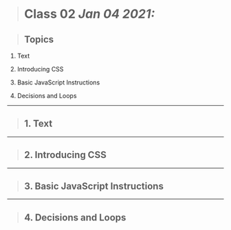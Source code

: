 > # Class 02 *Jan 04 2021:*

> ## Topics

   1. Text
    
   2. Introducing CSS
    
   3. Basic JavaScript Instructions
    
   4. Decisions and Loops
    
   
---

> ## 1. Text

---

> ## 2. Introducing CSS

---

> ## 3. Basic JavaScript Instructions

---

> ## 4. Decisions and Loops
